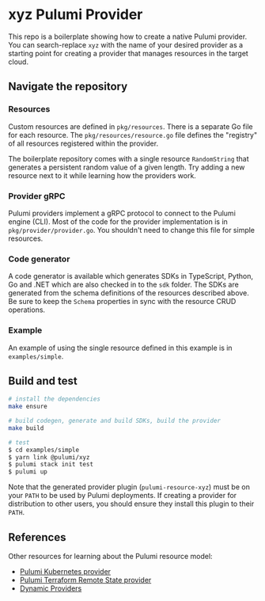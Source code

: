# xyz Pulumi Provider

This repo is a boilerplate showing how to create a native Pulumi provider.  You can search-replace `xyz` with the name of your desired provider as a starting point for creating a provider that manages resources in the target cloud.

## Navigate the repository

### Resources

Custom resources are defined in `pkg/resources`. There is a separate Go file for each resource. The `pkg/resources/resource.go` file defines the "registry" of all resources registered within the provider.

The boilerplate repository comes with a single resource `RandomString` that generates a persistent random value of a given length. Try adding a new resource next to it while learning how the providers work.

### Provider gRPC

Pulumi providers implement a gRPC protocol to connect to the Pulumi engine (CLI). Most of the code for the provider implementation is in `pkg/provider/provider.go`. You shouldn't need to change this file for simple resources.

### Code generator

A code generator is available which generates SDKs in TypeScript, Python, Go and .NET which are also checked in to the `sdk` folder. The SDKs are generated from the schema definitions of the resources described above. Be sure to keep the `Schema` properties in sync with the resource CRUD operations.

### Example

An example of using the single resource defined in this example is in `examples/simple`.

## Build and test

```bash
# install the dependencies
make ensure

# build codegen, generate and build SDKs, build the provider
make build

# test
$ cd examples/simple
$ yarn link @pulumi/xyz
$ pulumi stack init test
$ pulumi up
```

Note that the generated provider plugin (`pulumi-resource-xyz`) must be on your `PATH` to be used by Pulumi deployments.  If creating a provider for distribution to other users, you should ensure they install this plugin to their `PATH`.

## References

Other resources for learning about the Pulumi resource model:
* [Pulumi Kubernetes provider](https://github.com/pulumi/pulumi-kubernetes/blob/master/provider/pkg/provider/provider.go)
* [Pulumi Terraform Remote State provider](https://github.com/pulumi/pulumi-terraform/blob/master/provider/cmd/pulumi-resource-terraform/provider.go)
* [Dynamic Providers](https://www.pulumi.com/docs/intro/concepts/programming-model/#dynamicproviders)
